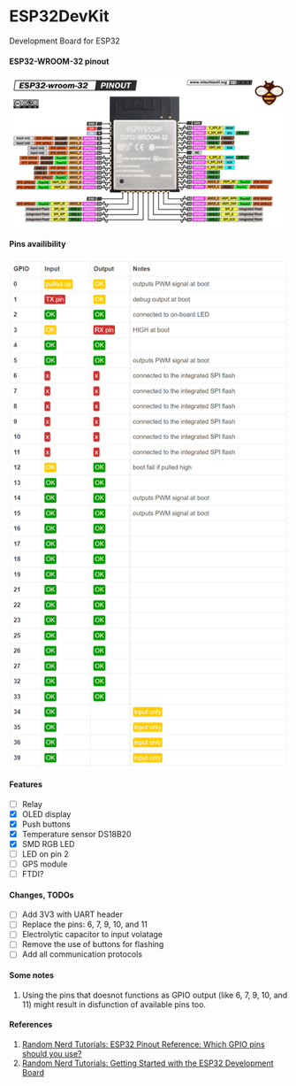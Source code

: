 # ESP32DevKit
Development Board for ESP32

#### ESP32-WROOM-32 pinout
<p align="center">
  <img src="https://github.com/orionspacenepal/ESP32DevKit/blob/main/docs/esp32_wroom_pinout.png" width="1000">
</p>

#### Pins availibility
<p align="center">
  <img src="https://github.com/orionspacenepal/ESP32DevKit/blob/main/docs/esp32_wroom_pin_selection.png" width="1000">
</p>

#### Features
- [ ] Relay
- [X] OLED display
- [X] Push buttons
- [X] Temperature sensor DS18B20
- [X] SMD RGB LED
- [ ] LED on pin 2
- [ ] GPS module
- [ ] FTDI?

#### Changes, TODOs
- [ ] Add 3V3 with UART header
- [ ] Replace the pins: 6, 7, 9, 10, and 11
- [ ] Electrolytic capacitor to input volatage 
- [ ] Remove the use of buttons for flashing
- [ ] Add all communication protocols

#### Some notes
1. Using the pins that doesnot functions as GPIO output (like 6, 7, 9, 10, and 11) might result in disfunction of available pins too.

#### References
1. [Random Nerd Tutorials: ESP32 Pinout Reference: Which GPIO pins should you use?][random_nerd_pinout]
2. [Random Nerd Tutorials: Getting Started with the ESP32 Development Board][random_nerd_esp32]

[random_nerd_pinout]: https://randomnerdtutorials.com/esp32-pinout-reference-gpios/
[random_nerd_esp32]: https://randomnerdtutorials.com/getting-started-with-esp32/

